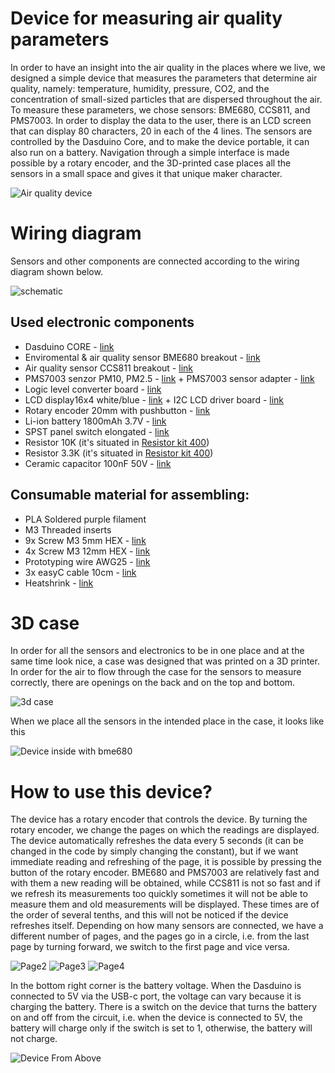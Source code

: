# Device for measuring air quality parameters

In order to have an insight into the air quality in the places where we live, we designed a simple device that measures the parameters that determine air quality, namely: temperature, humidity, pressure, CO2, and the concentration of small-sized particles that are dispersed throughout the air. To measure these parameters, we chose sensors: BME680, CCS811, and PMS7003. In order to display the data to the user, there is an LCD screen that can display 80 characters, 20 in each of the 4 lines. The sensors are controlled by the Dasduino Core, and to make the device portable, it can also run on a battery. Navigation through a simple interface is made possible by a rotary encoder, and the 3D-printed case places all the sensors in a small space and gives it that unique maker character.

![Air quality device](https://user-images.githubusercontent.com/80395378/205492621-1f41e716-84cb-40cd-bf39-39e6127fc348.jpg)

# Wiring diagram
Sensors and other components are connected according to the wiring diagram shown below.

![schematic](https://user-images.githubusercontent.com/80395378/207919256-e3b7d9b5-aca6-479f-8404-6642e3403a64.jpg)

## Used electronic components

* Dasduino CORE - [link](https://soldered.com/product/dasduino-core-2/)
* Enviromental & air quality sensor BME680 breakout - [link](https://soldered.com/product/senzor-kvalitete-zraka-i-okoline-bme680-2/)
* Air quality sensor CCS811 breakout - [link](https://soldered.com/product/senzor-kvalitete-zraka-ccs811-2/)
* PMS7003 senzor PM10, PM2.5 - [link](https://soldered.com/hr/proizvod/pms7003-senzor-pm10-pm2-5/) + PMS7003 sensor adapter - [link](https://soldered.com/product/adapter-za-pms7003-senzor-2/)
* Logic level converter board - [link](https://soldered.com/product/pretvarac-logickih-razina-2/)
* LCD display16x4 white/blue - [link](https://soldered.com/product/lcd-ekran-16x4-bijelo-plavi-2/) + I2C LCD driver board - [link](https://soldered.com/hr/proizvod/i2c-lcd-driver-board/)
* Rotary encoder 20mm with pushbutton - [link](https://soldered.com/product/rotary-encoder-20mm-s-pushbuttonom-2/)
* Li-ion battery 1800mAh 3.7V - [link](https://soldered.com/product/li-ion-baterija-1800mah-3-7v-2/)
* SPST panel switch elongated - [link](https://soldered.com/product/spst-panel-prekidac-duguljasti-2/)
* Resistor 10K (it's situated in [Resistor kit 400](https://soldered.com/product/set-otpornika-400-2/))
* Resistor 3.3K (it's situated in [Resistor kit 400](https://soldered.com/product/set-otpornika-400-2/))
* Ceramic capacitor 100nF 50V - [link](https://soldered.com/product/keramicki-kondenzator-100nf-50v-2/)

## Consumable material for assembling:
* PLA Soldered purple filament
* M3 Threaded inserts
* 9x Screw M3 5mm HEX - [link](https://soldered.com/product/vijak-m3-5mm-hex-2/)
* 4x Screw M3 12mm HEX - [link](https://soldered.com/product/vijak-m3-12mm-hex-2/)
* Prototyping wire AWG25 - [link](https://soldered.com/product/ica-za-prototipiranje-10m-crvena-awg25-2/)
* 3x easyC cable 10cm - [link](https://soldered.com/product/easyc-kablic-10cm-2/)
* Heatshrink - [link](https://soldered.com/product/set-termobuzira-2/)

# 3D case
In order for all the sensors and electronics to be in one place and at the same time look nice, a case was designed that was printed on a 3D printer. In order for the air to flow through the case for the sensors to measure correctly, there are openings on the back and on the top and bottom.

![3d case](https://user-images.githubusercontent.com/80395378/205492653-ce953e9f-a88d-4713-8ed8-0de51e9584e5.jpg)

When we place all the sensors in the intended place in the case, it looks like this

![Device inside with bme680](https://user-images.githubusercontent.com/80395378/206113455-f1681e16-3fd0-4634-a585-58af407c7d01.jpg)

# How to use this device?
The device has a rotary encoder that controls the device. By turning the rotary encoder, we change the pages on which the readings are displayed. The device automatically refreshes the data every 5 seconds (it can be changed in the code by simply changing the constant), but if we want immediate reading and refreshing of the page, it is possible by pressing the button of the rotary encoder. BME680 and PMS7003 are relatively fast and with them a new reading will be obtained, while CCS811 is not so fast and if we refresh its measurements too quickly sometimes it will not be able to measure them and old measurements will be displayed. These times are of the order of several tenths, and this will not be noticed if the device refreshes itself. Depending on how many sensors are connected, we have a different number of pages, and the pages go in a circle, i.e. from the last page by turning forward, we switch to the first page and vice versa.

![Page2](https://user-images.githubusercontent.com/80395378/205492702-76d5aeb6-906b-446c-8a0a-c1e958f46927.jpg)
![Page3](https://user-images.githubusercontent.com/80395378/205492715-528fa439-4bd2-4577-850b-38a90cfe1cad.jpg)
![Page4](https://user-images.githubusercontent.com/80395378/205492723-6b6feabd-3105-4cf5-ae0b-19ea03025730.jpg)

In the bottom right corner is the battery voltage. When the Dasduino is connected to 5V via the USB-c port, the voltage can vary because it is charging the battery. There is a switch on the device that turns the battery on and off from the circuit, i.e. when the device is connected to 5V, the battery will charge only if the switch is set to 1, otherwise, the battery will not charge.

![Device From Above](https://user-images.githubusercontent.com/80395378/205492684-263042f3-78b5-4c0f-afb1-acce2410f5a6.jpg)